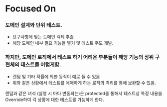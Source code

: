 # Focused On

### 도메인 설계와 단위 테스트.
* 요구사항에 맞는 도메인 객체 추출
* 해당 도메인 내부 필요 기능들 열거 및 테스트 주도 개발.

### 하지만, 도메인 로직에서 테스트 하기 어려운 부분들이 해당 기능의 상위 구현체의 테스트를 어렵게함.
* 랜덤 및 기타 확률에 의한 동작이 예로 들 수 있음
* 위와 같은 상황에서 테스트를 애매하게 하는 로직의 격리를 통해 보완할 수 있음.

랜덤과 같은 녀석 (실행 시 마다 변동되는)은 protected를 통해서 테스트상 특정 내용을 Override하여 각 상황에 대한 테스트를 가능하게 한다.
